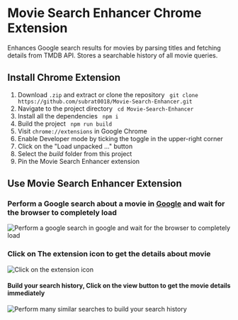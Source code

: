 # Movie Search Enhancer Chrome Extension

Enhances Google search results for movies by parsing titles and fetching details from TMDB API. Stores a searchable history of all movie queries.

## Install Chrome Extension

1. Download `.zip` and extract or clone the repository ` git clone https://github.com/subrat0018/Movie-Search-Enhancer.git`
1. Navigate to the project directory ` cd Movie-Search-Enhancer`
1. Install all the dependencies ` npm i`
1. Build the project ` npm run build`
1. Visit `chrome://extensions` in Google Chrome
1. Enable Developer mode by ticking the toggle in the upper-right corner
1. Click on the "Load unpacked ..." button
1. Select the _build_ folder from this project
1. Pin the Movie Search Enhancer extension

## Use Movie Search Enhancer Extension

### Perform a Google search about a movie in [Google](https://www.google.com/) and wait for the browser to completely load

![Perform a google search in google and wait for the browser to completely load](https://res.cloudinary.com/dddvy7tax/image/upload/v1719750373/use1_ebpzj0.png)

### Click on The extension icon to get the details about movie 

![Click on the extension icon](https://res.cloudinary.com/dddvy7tax/image/upload/v1719750384/use2_idnbsb.png)

#### Build your search history, Click on the view button to get the movie details immediately

![Perform many similar searches to build your search history](https://res.cloudinary.com/dddvy7tax/image/upload/v1719750375/use3_nk7mna.png)
